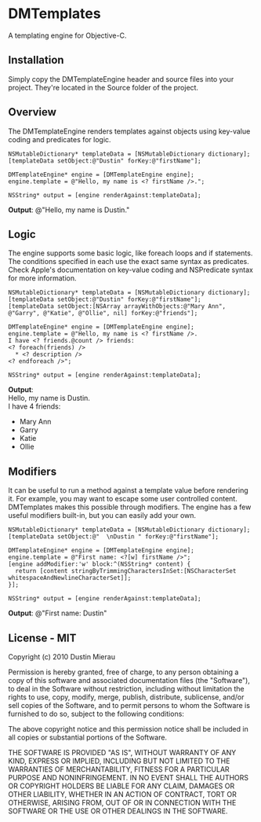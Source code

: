 DMTemplates
===========
A templating engine for Objective-C.

Installation
------------
Simply copy the DMTemplateEngine header and source files into your project. They're located in the Source folder of the project.

Overview
--------

The DMTemplateEngine renders templates against objects using key-value coding and predicates for logic.

    NSMutableDictionary* templateData = [NSMutableDictionary dictionary];
    [templateData setObject:@"Dustin" forKey:@"firstName"];

    DMTemplateEngine* engine = [DMTemplateEngine engine];
    engine.template = @"Hello, my name is <? firstName />.";

    NSString* output = [engine renderAgainst:templateData];

**Output**: @"Hello, my name is Dustin."

Logic
-----

The engine supports some basic logic, like foreach loops and if statements. The conditions specified in each use the exact same syntax as predicates. Check Apple's documentation on key-value coding and NSPredicate syntax for more information.

    NSMutableDictionary* templateData = [NSMutableDictionary dictionary];
    [templateData setObject:@"Dustin" forKey:@"firstName"];
    [templateData setObject:[NSArray arrayWithObjects:@"Mary Ann", @"Garry", @"Katie", @"Ollie", nil] forKey:@"friends"];
    
    DMTemplateEngine* engine = [DMTemplateEngine engine];
    engine.template = @"Hello, my name is <? firstName />.
    I have <? friends.@count /> friends:
    <? foreach(friends) />
      * <? description />
    <? endforeach />";
    
    NSString* output = [engine renderAgainst:templateData];
    
**Output**:  
Hello, my name is Dustin.  
I have 4 friends:  
* Mary Ann  
* Garry  
* Katie  
* Ollie  

Modifiers
---------

It can be useful to run a method against a template value before rendering it. For example, you may want to escape some user controlled content. DMTemplates makes this possible through modifiers. The engine has a few useful modifiers built-in, but you can easily add your own.

    NSMutableDictionary* templateData = [NSMutableDictionary dictionary];
    [templateData setObject:@"  \nDustin " forKey:@"firstName"];

    DMTemplateEngine* engine = [DMTemplateEngine engine];
    engine.template = @"First name: <?[w] firstName />";
    [engine addModifier:'w' block:^(NSString* content) {
      return [content stringByTrimmingCharactersInSet:[NSCharacterSet whitespaceAndNewlineCharacterSet]];
    }];

    NSString* output = [engine renderAgainst:templateData];

**Output**: @"First name: Dustin"

License - MIT
-------------

Copyright (c) 2010 Dustin Mierau

Permission is hereby granted, free of charge, to any person obtaining a copy of this software and associated documentation files (the "Software"), to deal in the Software without restriction, including without limitation the rights to use, copy, modify, merge, publish, distribute, sublicense, and/or sell copies of the Software, and to permit persons to whom the Software is furnished to do so, subject to the following conditions:

The above copyright notice and this permission notice shall be included in all copies or substantial portions of the Software.

THE SOFTWARE IS PROVIDED "AS IS", WITHOUT WARRANTY OF ANY KIND, EXPRESS OR IMPLIED, INCLUDING BUT NOT LIMITED TO THE WARRANTIES OF MERCHANTABILITY, FITNESS FOR A PARTICULAR PURPOSE AND NONINFRINGEMENT. IN NO EVENT SHALL THE AUTHORS OR COPYRIGHT HOLDERS BE LIABLE FOR ANY CLAIM, DAMAGES OR OTHER LIABILITY, WHETHER IN AN ACTION OF CONTRACT, TORT OR OTHERWISE, ARISING FROM, OUT OF OR IN CONNECTION WITH THE SOFTWARE OR THE USE OR OTHER DEALINGS IN THE SOFTWARE.